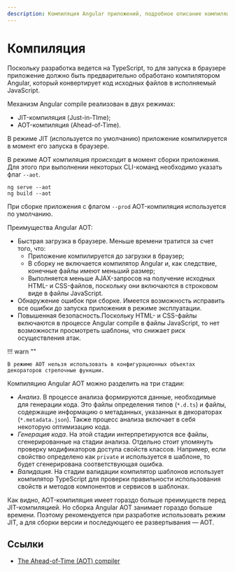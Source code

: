 ```yaml
---
description: Компиляция Angular приложений, подробное описание компиляции Angular AOT.
---
```


# Компиляция

Поскольку разработка ведется на TypeScript, то для запуска в браузере приложение должно быть предварительно обработано компилятором Angular, который конвертирует код исходных файлов в исполняемый JavaScript.

Механизм Angular compile реализован в двух режимах:

-   JIT-компиляция (Just-in-TIme);
-   AOT-компиляция (Ahead-of-Time).

В режиме JIT (используется по умолчанию) приложение компилируется в момент его запуска в браузере.

В режиме AOT компиляция происходит в момент сборки приложения. Для этого при выполнении некоторых CLI-команд необходимо указать флаг `--aot`.

```
ng serve --aot
ng build --aot
```

При сборке приложения с флагом `--prod` AOT-компиляция используется по умолчанию.

Преимущества Angular AOT:

-   Быстрая загрузка в браузере. Меньше времени тратится за счет того, что:
    -   Приложение компилируется до загрузки в браузер;
    -   В сборку не включается компилятор Angular и, как следствие, конечные файлы имеют меньший размер;
    -   Выполняется меньше AJAX-запросов на получение исходных HTML- и CSS-файлов, поскольку они включаются в строковом виде в файлы JavaScript.
-   Обнаружение ошибок при сборке. Имеется возможность исправить все ошибки до запуска приложения в режиме эксплуатации.
-   Повышенная безопасность.Поскольку HTML- и CSS-файлы включаются в процессе Angular compile в файлы JavaScript, то нет возможности просмотреть шаблоны, что снижает риск осуществления атак.

!!! warn ""

    В режиме AOT нельзя использовать в конфигурационных объектах декораторов стрелочные функции.

Компиляцию Angular AOT можно разделить на три стадии:

-   _Анализ_. В процессе анализа формируются данные, необходимые для генерации кода. Это файлы определения типов (`*.d.ts`) и файлы, содержащие информацию о метаданных, указанных в декораторах (`*.metadata.json`). Также процесс анализа включает в себя некоторую оптимизацию кода.
-   _Генерация кода_. На этой стадии интерпретируются все файлы, сгенерированные на стадии анализа. Отдельно стоит упомянуть проверку модификаторов доступа свойств классов. Например, если свойство определено как `private` и используется в шаблоне, то будет сгенерирована соответствующая ошибка.
-   _Валидация_. На стадии валидации компилятор шаблонов использует компилятор TypeScript для проверки правильности использования свойств и методов компонентов и сервисов в шаблонах.

Как видно, AOT-компиляция имеет гораздо больше преимуществ перед JIT-компиляцией. Но сборка Angular AOT занимает гораздо больше времени. Поэтому рекомендуется при разработке использовать режим JIT, а для сборки версии и последующего ее развертывания — AOT.

## Ссылки

-   [The Ahead-of-Time (AOT) compiler](https://angular.io/guide/aot-compiler)
